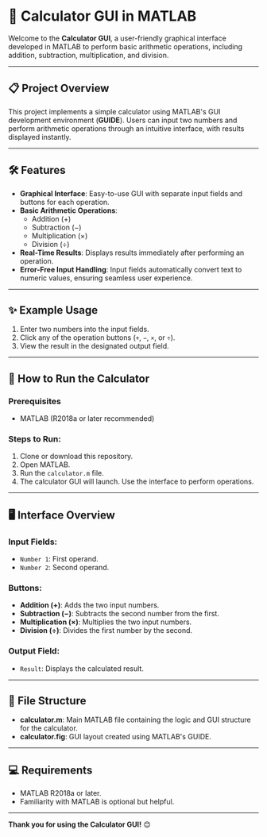 # 🧮 Calculator GUI in MATLAB

Welcome to the **Calculator GUI**, a user-friendly graphical interface developed in MATLAB to perform basic arithmetic operations, including addition, subtraction, multiplication, and division.

---

## 📋 Project Overview

This project implements a simple calculator using MATLAB's GUI development environment (**GUIDE**). Users can input two numbers and perform arithmetic operations through an intuitive interface, with results displayed instantly.

---

## 🛠️ Features

- **Graphical Interface**: Easy-to-use GUI with separate input fields and buttons for each operation.
- **Basic Arithmetic Operations**:
  - Addition (+)
  - Subtraction (−)
  - Multiplication (×)
  - Division (÷)
- **Real-Time Results**: Displays results immediately after performing an operation.
- **Error-Free Input Handling**: Input fields automatically convert text to numeric values, ensuring seamless user experience.

---

## ✨ Example Usage

1. Enter two numbers into the input fields.
2. Click any of the operation buttons (`+`, `−`, `×`, or `÷`).
3. View the result in the designated output field.

---

## 🚀 How to Run the Calculator

### Prerequisites
- MATLAB (R2018a or later recommended)

### Steps to Run:
1. Clone or download this repository.
2. Open MATLAB.
3. Run the `calculator.m` file.
4. The calculator GUI will launch. Use the interface to perform operations.

---

## 🖥️ Interface Overview

### Input Fields:
- `Number 1`: First operand.
- `Number 2`: Second operand.

### Buttons:
- **Addition (+)**: Adds the two input numbers.
- **Subtraction (−)**: Subtracts the second number from the first.
- **Multiplication (×)**: Multiplies the two input numbers.
- **Division (÷)**: Divides the first number by the second.

### Output Field:
- `Result`: Displays the calculated result.

---

## 📂 File Structure

- **calculator.m**: Main MATLAB file containing the logic and GUI structure for the calculator.
- **calculator.fig**: GUI layout created using MATLAB's GUIDE.

---

## 💻 Requirements

- MATLAB R2018a or later.
- Familiarity with MATLAB is optional but helpful.

---


**Thank you for using the Calculator GUI!** 😊
